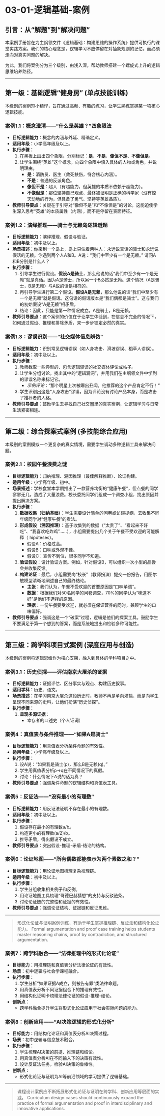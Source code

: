 # 03-01-逻辑基础-案例

## 引言：从“解题”到“解决问题”

本案例手册旨在为主纲领文件《逻辑基础：构建思维的操作系统》提供可执行的课堂实践方案。我们的核心理念是，逻辑学习不应停留在对抽象规则的记忆，而必须走向对真实问题的解决。

为此，我们将案例分为三个级别，由浅入深，帮助教师搭建一个螺旋式上升的逻辑思维培养路径。

---

## 第一级：基础逻辑“健身房” (单点技能训练)

本级别的案例短小精悍，旨在通过高频、有趣的练习，让学生熟练掌握某一项核心逻辑技能。

### 案例1.1：概念澄清——“什么是英雄？”四象限法

- **目标逻辑能力**：概念的内涵与外延、精确定义。
- **适用年级**：小学高年级及以上。
- **执行步骤**：
    1. 在黑板上画出四个象限，分别标记：**是**、**不是**、**像但不是**、**不像但是**。
    2. 让学生围绕“英雄”这个概念，向四个象限中填入具体的人物或角色，并说明理由。
        - **是**：消防员、医生（救死扶伤，符合核心内涵）。
        - **不是**：普通的反派角色。
        - **像但不是**：超人（有超能力，但英雄的本质不依赖于超能力）。
        - **不像但是**：那位坚持自己观点、最终被证明是正确的科学家（没有惊天动地的行为，但具备了勇气、坚持等英雄品质）。
- **教师引导要点**：关键在于引导对“像但不是”和“不像但是”的讨论，这能迫使学生深入思考“英雄”的本质属性（内涵），而不是停留在表面特征。

### 案例1.2：演绎推理——骑士与无赖岛逻辑谜题

- **目标逻辑能力**：演绎推理、假设与验证。
- **适用年级**：初中及以上。
- **场景描述**：你来到一个岛上，岛上只住着两种人：永远说真话的骑士和永远说假话的无赖。你遇到两个人A和B。A说：“我们中至少有一个是无赖。” 请问A和B分别是什么人？
- **执行步骤**：
    1. 引导学生进行假设。**假设A是骑士**，那么他说的话“我们中至少有一个是无赖”就是真话。因为A是骑士，所以另一个B必然是无赖。这个情况（A是骑士，B是无赖）与A说的话是相符的。
    2. 再引导学生进行第二个假设。**假设A是无赖**，那么他说的话“我们中至少有一个是无赖”就是假话。这句话的假话版本是“我们俩都是骑士”。这与我们的初始假设“A是无赖”相矛盾。
    3. 结论：因此，只能是第一种情况成立。A是骑士，B是无赖。
- **教师引导要点**：这个案例的价值在于让学生体验到，在信息不完全的情况下，如何通过假设、推理和排除矛盾，来一步步锁定必然的真实。

### 案例1.3：谬误识别——“社交媒体信息辨伪”

- **目标逻辑能力**：识别常见逻辑谬误（如人身攻击、滑坡谬误、稻草人谬误）。
- **适用年级**：初中及以上。
- **执行步骤**：
    1. 教师截取一些典型的、包含逻辑谬误的社交媒体评论或帖子。
    2. 让学生分组讨论，找出其中的“逻辑漏洞”，并用我们在主纲领文件中学到的谬误名称来标记它。
        - *示例评论*：“那个明星上次被曝出丑闻，他推荐的这个产品肯定不行！”
    3. 学生识别出这是“人身攻击”谬误，因为评论没有讨论产品本身，而是攻击了推荐者的人格。
- **教师引导要点**：鼓励学生去寻找自己社交圈里的真实案例，让逻辑学习与日常生活紧密相连。

---

## 第二级：综合探案式案例 (多技能综合应用)

本级别的案例模拟一个更复杂的真实情境，需要学生调动多种逻辑工具来解决问题。

### 案例2.1：校园午餐浪费之谜

- **目标逻辑能力**：归纳推理、溯因推理（最佳解释推断）、论证构建。
- **适用年级**：小学高年级、初中。
- **场景描述**：学校食堂本学期推出了一款营养均衡的“健康午餐”，但点餐的同学寥寥无几，造成了大量浪费。校长委托同学们组成一个调查小组，找出原因并提出解决方案。
- **执行步骤**：
    1. **数据收集（归纳基础）**：学生需要设计简单的问卷或访谈提纲，去收集不同年级同学对“健康午餐”的看法。
    2. **形成假设（溯因推理）**：基于收集到的数据（“太贵了”、“看起来不好吃”、“我喜欢吃炸鸡”……），小组需要提出几个关于午餐不受欢迎的可能解释（ hipóteses）。
        - 假设A：价格过高。
        - 假设B：口味或外观不佳。
        - 假设C：宣传不到位，很多同学不知道。
    3. **验证假设**：设计验证方案。例如，针对假设B，可以组织一次小型的品尝会并收集反馈。
    4. **构建论证**：最后，小组需要向“校长”（教师扮演）提交一份报告，用图尔敏模型清晰地阐述自己的最终结论。
        - **主张**：我们认为，午餐不受欢迎的首要原因是“口味单调”。
        - **数据**：根据我们对50名同学的问卷调查，70%的同学认为“味道不好”是他们不选择的原因。
        - **理据**：一份午餐要受欢迎，就必须在保证营养的同时，兼顾学生的口味偏好。
- **教师引导要点**：强调这是一个“破案”过程，逻辑是他们的探案工具。鼓励学生不要满足于第一个想到的答案，而是系统地提出和检验多种可能性。

---

## 第三级：跨学科项目式案例 (深度应用与创造)

本级别的案例将逻辑思维作为核心支架，融入到具体的学科项目之中。

### 案例3.1：历史侦探——评估南京大屠杀的证据

- **目标逻辑能力**：证据评估、区分事实与观点、构建历史叙事。
- **适用学科**：历史、语文。
- **场景描述**：在学习南京大屠杀这段历史时，教师不再是单向灌输，而是向学生呈现不同来源的史料，让他们扮演“历史侦探”。
- **执行步骤**：
    1. **呈现多源证据**：
        - 幸存者的口述史（个人证词）

### 案例4：真值表与条件推理——“如果A是骑士”

- **目标逻辑能力**：用真值表分析条件命题的有效性。
- **适用年级**：小学高年级及以上。
- **执行步骤**：
    1. 设A说：“如果我是骑士(p)，那么B是无赖(q)。”
    2. 学生用真值表分析p→q在不同情况下的真假。
    3. 讨论：什么情况下A说的话为真？
- **教师引导要点**：强调条件命题的逻辑结构和真值表工具。

### 案例5：反证法——“没有最小的有理数”

- **目标逻辑能力**：用反证法证明不存在最小的有理数。
- **适用年级**：初中及以上。
- **执行步骤**：
    1. 假设存在最小的有理数a/b。
    2. 构造更小的有理数(a/2)/b。
    3. 推导矛盾，得出假设不成立。
- **教师引导要点**：突出假设-推理-矛盾-结论的结构。

### 案例6：论证地图——“所有偶数都能表示为两个素数之和？”

- **目标逻辑能力**：用论证地图梳理复杂推理链。
- **适用年级**：初中及以上。
- **执行步骤**：
    1. 学生分组收集相关例子和反例。
    2. 用论证地图工具梳理“哥德巴赫猜想”的支持与反驳链条。
    3. 讨论论证链的完整性和证据的有效性。
- **教师引导要点**：强调论证结构、证据链和反证思维。

---
> 形式化论证与证明案例训练，有助于学生掌握推理链、反证法和结构化论证能力。
Formal argumentation and proof case training helps students master reasoning chains, proof by contradiction, and structured argumentation.

### 案例7：跨学科融合——“法律推理中的形式化论证”

- **目标能力**：用推理链和真值表分析法律论证的有效性。
- **场景**：初中逻辑与社会学课程融合。
- **执行步骤**：
    1. 学生分析“如果证据A成立，则被告有罪”类法律命题。
    2. 用真值表分析不同证据组合下的推理有效性。
    3. 用结构化证明卡梳理法律论证的假设-推理-结论。
- **创新点**：
  - 跨学科融合提升学生将形式化论证应用于社会实际问题的能力。

### 案例8：创新应用——“AI决策逻辑的形式化分析”

- **目标能力**：用结构化论证和真值表分析AI决策过程。
- **场景**：初中逻辑与信息技术融合。
- **执行步骤**：
    1. 学生梳理AI决策的前提、推理链和结论。
    2. 用真值表分析AI在不同输入下的决策有效性。
    3. 设计反证法任务，检验AI决策的鲁棒性。
- **创新点**：
  - 形式化论证与证明为AI等前沿领域的学习提供了逻辑基础。

---
> 课程设计案例应不断拓展形式化论证与证明在跨学科、创新应用等层面的实践。
Curriculum design cases should continuously expand the practice of formal argumentation and proof in interdisciplinary and innovative applications.

